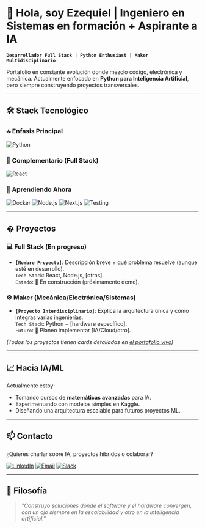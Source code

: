 # 👋 Hola, soy Ezequiel | Ingeniero en Sistemas en formación + Aspirante a IA

**`Desarrollador Full Stack | Python Enthusiast | Maker Multidisciplinario`**

Portafolio en constante evolución donde mezclo código, electrónica y mecánica. Actualmente enfocado en **Python para Inteligencia Artificial**, pero siempre construyendo proyectos transversales.

---

## 🛠️ Stack Tecnológico

### 🔝 Enfasis Principal
![Python](https://img.shields.io/badge/Python-3776AB?logo=python&logoColor=white)


### 🚀 Complementario (Full Stack)
![React](https://img.shields.io/badge/React-61DAFB?logo=react&logoColor=black)

### 🌱 Aprendiendo Ahora
![Docker](https://img.shields.io/badge/Docker-2496ED?logo=docker&logoColor=white)
![Node.js](https://img.shields.io/badge/Node.js-339933?logo=node.js&logoColor=white)
![Next.js](https://img.shields.io/badge/Next.js-000000?logo=next.js&logoColor=white)
![Testing](https://img.shields.io/badge/Testing-25C2A0?logo=jest&logoColor=white)

---

## � Proyectos

### 💻 Full Stack (En progreso)
- **`[Nombre Proyecto]`**: Descripción breve + qué problema resuelve (aunque esté en desarrollo).  
  `Tech Stack`: React, Node.js, [otras].  
  `Estado`: 🚧 En construcción (próximamente demo).

### ⚙️ Maker (Mecánica/Electrónica/Sistemas)
- **`[Proyecto Interdisciplinario]`**: Explica la arquitectura única y cómo integras varias ingenierías.  
  `Tech Stack`: Python + [hardware específico].  
  `Futuro`: 🔮 Planeo implementar [IA/Cloud/otro].

*(Todos los proyectos tienen cards detalladas en [el portafolio vivo](https://tu-url-portfolio.com/projects))*

---

## 📈 Hacia IA/ML

Actualmente estoy:
- Tomando cursos de **matemáticas avanzadas** para IA.
- Experimentando con modelos simples en Kaggle.
- Diseñando una arquitectura escalable para futuros proyectos ML.

---

## 📫 Contacto

¿Quieres charlar sobre IA, proyectos híbridos o colaborar?

[![LinkedIn](https://img.shields.io/badge/LinkedIn-0A66C2?logo=linkedin&logoColor=white)](tu-url-linkedin)
[![Email](https://img.shields.io/badge/Email-EA4335?logo=gmail&logoColor=white)](mailto:tu-email@example.com)
[![Slack](https://img.shields.io/badge/Slack-4A154B?logo=slack&logoColor=white)](tu-enlace-slack)

---

## 🎯 Filosofía

> *"Construyo soluciones donde el software y el hardware convergen, con un ojo siempre en la escalabilidad y otro en la inteligencia artificial."*

